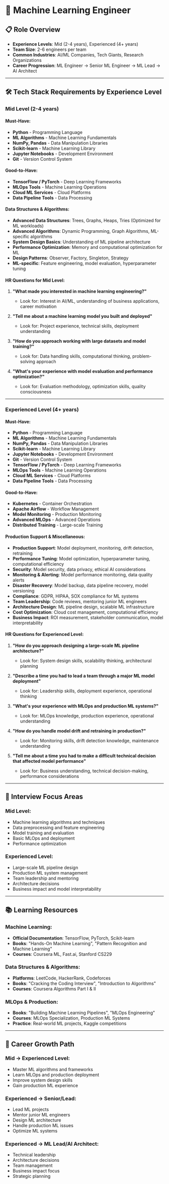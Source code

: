 # 🤖 Machine Learning Engineer

## 📋 Role Overview
- **Experience Levels**: Mid (2-4 years), Experienced (4+ years)
- **Team Size**: 2-6 engineers per team
- **Common Industries**: AI/ML Companies, Tech Giants, Research Organizations
- **Career Progression**: ML Engineer → Senior ML Engineer → ML Lead → AI Architect

---

## 🛠️ Tech Stack Requirements by Experience Level

### **Mid Level (2-4 years)**

#### **Must-Have:**
- **Python** - Programming Language
- **ML Algorithms** - Machine Learning Fundamentals
- **NumPy, Pandas** - Data Manipulation Libraries
- **Scikit-learn** - Machine Learning Library
- **Jupyter Notebooks** - Development Environment
- **Git** - Version Control System

#### **Good-to-Have:**
- **TensorFlow / PyTorch** - Deep Learning Frameworks
- **MLOps Tools** - Machine Learning Operations
- **Cloud ML Services** - Cloud Platforms
- **Data Pipeline Tools** - Data Processing

#### **Data Structures & Algorithms:**
- **Advanced Data Structures**: Trees, Graphs, Heaps, Tries (Optimized for ML workloads)
- **Advanced Algorithms**: Dynamic Programming, Graph Algorithms, ML-specific algorithms
- **System Design Basics**: Understanding of ML pipeline architecture
- **Performance Optimization**: Memory and computational optimization for ML
- **Design Patterns**: Observer, Factory, Singleton, Strategy
- **ML-specific**: Feature engineering, model evaluation, hyperparameter tuning

#### **HR Questions for Mid Level:**
1. **"What made you interested in machine learning engineering?"**
   - Look for: Interest in AI/ML, understanding of business applications, career motivation

2. **"Tell me about a machine learning model you built and deployed"**
   - Look for: Project experience, technical skills, deployment understanding

3. **"How do you approach working with large datasets and model training?"**
   - Look for: Data handling skills, computational thinking, problem-solving approach

4. **"What's your experience with model evaluation and performance optimization?"**
   - Look for: Evaluation methodology, optimization skills, quality consciousness

---

### **Experienced Level (4+ years)**

#### **Must-Have:**
- **Python** - Programming Language
- **ML Algorithms** - Machine Learning Fundamentals
- **NumPy, Pandas** - Data Manipulation Libraries
- **Scikit-learn** - Machine Learning Library
- **Jupyter Notebooks** - Development Environment
- **Git** - Version Control System
- **TensorFlow / PyTorch** - Deep Learning Frameworks
- **MLOps Tools** - Machine Learning Operations
- **Cloud ML Services** - Cloud Platforms
- **Data Pipeline Tools** - Data Processing

#### **Good-to-Have:**
- **Kubernetes** - Container Orchestration
- **Apache Airflow** - Workflow Management
- **Model Monitoring** - Production Monitoring
- **Advanced MLOps** - Advanced Operations
- **Distributed Training** - Large-scale Training

#### **Production Support & Miscellaneous:**
- **Production Support**: Model deployment, monitoring, drift detection, retraining
- **Performance Tuning**: Model optimization, hyperparameter tuning, computational efficiency
- **Security**: Model security, data privacy, ethical AI considerations
- **Monitoring & Alerting**: Model performance monitoring, data quality alerts
- **Disaster Recovery**: Model backup, data pipeline recovery, model versioning
- **Compliance**: GDPR, HIPAA, SOX compliance for ML systems
- **Team Leadership**: Code reviews, mentoring junior ML engineers
- **Architecture Design**: ML pipeline design, scalable ML infrastructure
- **Cost Optimization**: Cloud cost management, computational efficiency
- **Business Impact**: ROI measurement, stakeholder communication, model interpretability

#### **HR Questions for Experienced Level:**
1. **"How do you approach designing a large-scale ML pipeline architecture?"**
   - Look for: System design skills, scalability thinking, architectural planning

2. **"Describe a time you had to lead a team through a major ML model deployment"**
   - Look for: Leadership skills, deployment experience, operational thinking

3. **"What's your experience with MLOps and production ML systems?"**
   - Look for: MLOps knowledge, production experience, operational understanding

4. **"How do you handle model drift and retraining in production?"**
   - Look for: Monitoring skills, drift detection knowledge, maintenance understanding

5. **"Tell me about a time you had to make a difficult technical decision that affected model performance"**
   - Look for: Business understanding, technical decision-making, performance considerations

---

## 🎯 Interview Focus Areas

### **Mid Level:**
- Machine learning algorithms and techniques
- Data preprocessing and feature engineering
- Model training and evaluation
- Basic MLOps and deployment
- Performance optimization

### **Experienced Level:**
- Large-scale ML pipeline design
- Production ML system management
- Team leadership and mentoring
- Architecture decisions
- Business impact and model interpretability

---

## 📚 Learning Resources

### **Machine Learning:**
- **Official Documentation**: TensorFlow, PyTorch, Scikit-learn
- **Books**: "Hands-On Machine Learning", "Pattern Recognition and Machine Learning"
- **Courses**: Coursera ML, Fast.ai, Stanford CS229

### **Data Structures & Algorithms:**
- **Platforms**: LeetCode, HackerRank, Codeforces
- **Books**: "Cracking the Coding Interview", "Introduction to Algorithms"
- **Courses**: Coursera Algorithms Part I & II

### **MLOps & Production:**
- **Books**: "Building Machine Learning Pipelines", "MLOps Engineering"
- **Courses**: MLOps Specialization, Production ML Systems
- **Practice**: Real-world ML projects, Kaggle competitions

---

## 🚀 Career Growth Path

### **Mid → Experienced Level:**
- Master ML algorithms and frameworks
- Learn MLOps and production deployment
- Improve system design skills
- Gain production ML experience

### **Experienced → Senior/Lead:**
- Lead ML projects
- Mentor junior ML engineers
- Design ML architecture
- Handle production ML issues
- Optimize ML systems

### **Experienced → ML Lead/AI Architect:**
- Technical leadership
- Architecture decisions
- Team management
- Business impact focus
- Strategic planning
